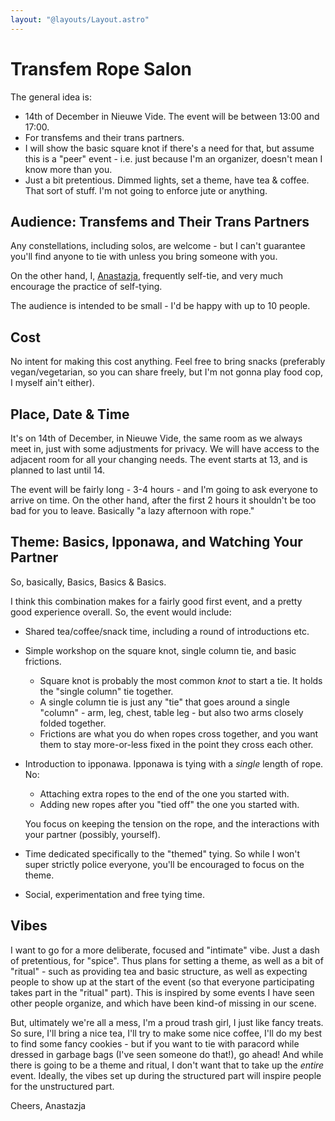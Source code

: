 ```yaml
---
layout: "@layouts/Layout.astro"
---
```


# Transfem Rope Salon

The general idea is:

- 14th of December in Nieuwe Vide. The event will be between 13:00 and 17:00.
- For transfems and their trans partners.
- I will show the basic square knot if there's a need for that, but assume this
  is a "peer" event - i.e. just because I'm an organizer, doesn't mean I know
  more than you.
- Just a bit pretentious.
  Dimmed lights, set a theme, have tea & coffee. That sort of stuff. I'm not
  going to enforce jute or anything.

## Audience: Transfems and Their Trans Partners

Any constellations, including solos, are welcome - but I can't guarantee you'll
find anyone to tie with unless you bring someone with you.

On the other hand, I, [Anastazja](https://fetlife.com/users/15937458),
frequently self-tie, and very much encourage the practice of self-tying.

The audience is intended to be small - I'd be happy with up to 10 people.

## Cost

No intent for making this cost anything. Feel free to bring snacks (preferably
vegan/vegetarian, so you can share freely, but I'm not gonna play food cop,
I myself ain't either).

## Place, Date & Time

It's on 14th of December, in Nieuwe Vide, the same room as we always meet in,
just with some adjustments for privacy. We will have access to the adjacent room
for all your changing needs. The event starts at 13, and is planned to last
until 14.

The event will be fairly long - 3-4 hours - and I'm going to ask everyone to
arrive on time. On the other hand, after the first 2 hours it shouldn't be too
bad for you to leave. Basically "a lazy afternoon with rope."

## Theme: Basics, Ipponawa, and Watching Your Partner

So, basically, Basics, Basics & Basics.
  
I think this combination makes for a fairly good first event, and a pretty good
experience overall. So, the event would include:

- Shared tea/coffee/snack time, including a round of introductions etc.
- Simple workshop on the square knot, single column tie, and basic frictions.
  - Square knot is probably the most common _knot_ to start a tie. It holds the
    "single column" tie together.
  - A single column tie is just any "tie" that goes around a single "column" -
    arm, leg, chest, table leg - but also two arms closely folded together.
  - Frictions are what you do when ropes cross together, and you want them to
    stay more-or-less fixed in the point they cross each other.
- Introduction to ipponawa.
  Ipponawa is tying with a _single_ length of rope. No:
  - Attaching extra ropes to the end of the one you started with.
  - Adding new ropes after you "tied off" the one you started with.

  You focus on keeping the tension on the rope, and the interactions with your
  partner (possibly, yourself).
- Time dedicated specifically to the "themed" tying.
  So while I won't super strictly police everyone, you'll be encouraged to focus
  on the theme.
- Social, experimentation and free tying time.

## Vibes

I want to go for a more deliberate, focused and "intimate" vibe. Just a dash of
pretentious, for "spice". Thus plans for setting a theme, as well as a bit of
"ritual" - such as providing tea and basic structure, as well as expecting
people to show up at the start of the event (so that everyone participating
takes part in the "ritual" part). This is inspired by some events I have seen
other people organize, and which have been kind-of missing in our scene.

But, ultimately we're all a mess, I'm a proud trash girl, I just like fancy
treats. So sure, I'll bring a nice tea, I'll try to make some nice coffee, I'll
do my best to find some fancy cookies - but if you want to tie with paracord
while dressed in garbage bags (I've seen someone do that!), go ahead! And while
there is going to be a theme and ritual, I don't want that to take up the
_entire_ event. Ideally, the vibes set up during the structured part will
inspire people for the unstructured part.

Cheers,
Anastazja
